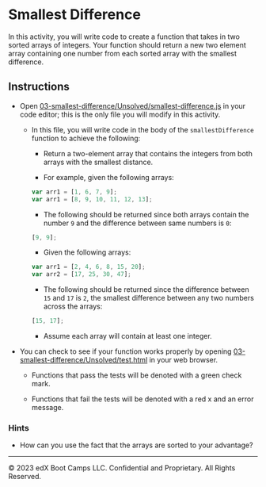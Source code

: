 # Smallest Difference

In this activity, you will write code to create a function that takes in two sorted arrays of integers. Your function should return a new two element array containing one number from each sorted array with the smallest difference.

## Instructions

* Open [03-smallest-difference/Unsolved/smallest-difference.js](./Unsolved/smallest-difference.js) in your code editor; this is the only file you will modify in this activity.

  * In this file, you will write code in the body of the `smallestDifference` function to achieve the following:

    * Return a two-element array that contains the integers from both arrays with the smallest distance.

    * For example, given the following arrays:

    ```js
    var arr1 = [1, 6, 7, 9];
    var arr1 = [8, 9, 10, 11, 12, 13];
    ```

    * The following should be returned since both arrays contain the number `9` and the difference between same numbers is `0`:

    ```js
    [9, 9];
    ```

    * Given the following arrays:

    ```js
    var arr1 = [2, 4, 6, 8, 15, 20];
    var arr2 = [17, 25, 30, 47];
    ```

    * The following should be returned since the difference between `15` and `17` is `2`, the smallest difference between any two numbers across the arrays:

    ```js
    [15, 17];
    ```

    * Assume each array will contain at least one integer.

* You can check to see if your function works properly by opening [03-smallest-difference/Unsolved/test.html](./Unsolved/test.html) in your web browser.

  * Functions that pass the tests will be denoted with a green check mark.

  * Functions that fail the tests will be denoted with a red x and an error message.

### Hints

* How can you use the fact that the arrays are sorted to your advantage?

---
© 2023 edX Boot Camps LLC. Confidential and Proprietary. All Rights Reserved.
